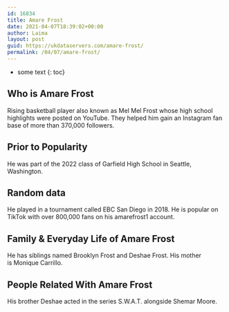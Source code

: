 ```yaml
---
id: 16834
title: Amare Frost
date: 2021-04-07T18:39:02+00:00
author: Laima
layout: post
guid: https://ukdataservers.com/amare-frost/
permalink: /04/07/amare-frost/
---
```


* some text
{: toc}


## Who is Amare Frost
                  
                  
                  
Rising basketball player also known as Mel Mel Frost whose high school highlights were posted on YouTube. They helped him gain an Instagram fan base of more than 370,000 followers.
                  
              
            
              
            
                
                
                
## Prior to Popularity
                  
                  
                  
He was part of the 2022 class of Garfield High School in Seattle, Washington.
                  
              
            
              
            
                
                
                
## Random data
                  
                  
                  
He played in a tournament called EBC San Diego in 2018. He is popular on TikTok with over 800,000 fans on his amarefrost1 account. 
                  
              
            
              
            
                
                
                
## Family & Everyday Life of Amare Frost
                  
                  
                  
He has siblings named Brooklyn Frost and Deshae Frost. His mother is Monique Carrillo.
                  
              
            
              
            
                
                
                
## People Related With Amare Frost
                  
                  
                  
His brother Deshae acted in the series S.W.A.T. alongside Shemar Moore.
                  
              
            
              
            
                
              
            
              
              
            
            
              
            
          
          
          